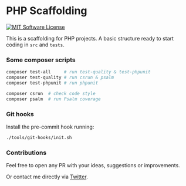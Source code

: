 # PHP Scaffolding

[![MIT Software License](https://img.shields.io/badge/license-MIT-green.svg)](LICENSE)

This is a scaffolding for PHP projects. A basic structure ready to start coding in `src` and `tests`.

### Some composer scripts

```bash
composer test-all     # run test-quality & test-phpunit
composer test-quality # run csrun & psalm
composer test-phpunit # run phpunit

composer csrun  # check code style
composer psalm  # run Psalm coverage
```

### Git hooks

Install the pre-commit hook running:

```bash
./tools/git-hooks/init.sh
```

### Contributions

Feel free to open any PR with your ideas, suggestions or improvements.

Or contact me directly via [Twitter](https://twitter.com/Chemaclass).
